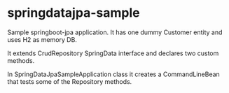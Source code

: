 # springdatajpa-sample
Sample springboot-jpa application. It has one dummy Customer entity and uses H2 as memory DB.

It extends CrudRepository SpringData interface and declares two custom methods.

In SpringDataJpaSampleApplication class it creates a CommandLineBean that tests some of the Repository methods.